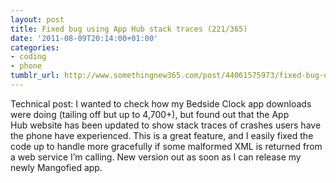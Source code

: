 ```yaml
---
layout: post
title: Fixed bug using App Hub stack traces (221/365)
date: '2011-08-09T20:14:00+01:00'
categories:
- coding
- phone
tumblr_url: http://www.somethingnew365.com/post/44061575973/fixed-bug-using-app-hub-stack-traces-221365
---
```

Technical post: I wanted to check how my Bedside Clock app downloads were doing (tailing off but up to 4,700+), but found out that the App Hub website has been updated to show stack traces of crashes users have the phone have experienced.
This is a great feature, and I easily fixed the code up to handle more gracefully if some malformed XML is returned from a web service I’m calling.
New version out as soon as I can release my newly Mangofied app.
